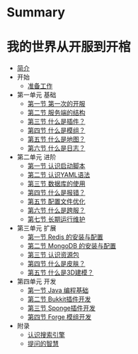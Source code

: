 # Summary
# 我的世界从开服到开棺

* [简介](README.md)
* 开始
  * [准备工作](Preparation.md)
* 第一单元 基础
  * [第一节 第一次的开服](First.md)
  * [第二节 服务端的结构](Structure.md) 
  * [第三节 什么是插件？](Plugin.md) 
  * [第四节 什么是模组？](Mod.md) 
  * [第五节 什么是地图？](Map.md) 
  * [第六节 什么是日志？](Log.md)
* 第二单元 进阶
  * [第一节 认识启动脚本](RunScript.md)
  * [第二节 认识YAML语法](Yaml.md)
  * [第三节 数据库的使用](Sql.md)
  * [第四节 什么是报错？](WhatsError.md)
  * [第五节 配置文件优化](Optimization.md)
  * [第六节 什么是跨服？](Bungee.md)
  * [第七节 长期运行维护](Maintain.md)
* 第三单元 扩展
  * [第一节 Redis 的安装与配置](Redis.md)
  * [第二节 MongoDB 的安装与配置](MongoDB.md)
  * [第三节 认识资源包](Texture.md)
  * [第四节 什么是皮肤？](Skin.md)
  * [第五节 什么是3D建模？](Model.md)
* 第四单元 开发
  * [第一节 Java 编程基础](Java.md)
  * [第二节 Bukkit插件开发](Bukkit.md)
  * [第三节 Sponge插件开发](Sponge.md)
  * [第四节 Forge 模组开发](Forge.md)
* 附录
  * [认识搜索引擎](SearchEngine.md)
  * [提问的智慧](How-To-Ask-Questions-The-Smart-Way.md)
